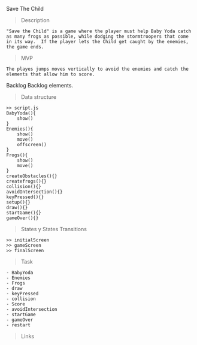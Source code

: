 Save The Child

> Description

    "Save the Child" is a game where the player must help Baby Yoda catch as many frogs as possible, while dodging the stormtroopers that come in its way.  If the player lets the Child get caught by the enemies, the game ends. 

> MVP

    The playes jumps moves vertically to avoid the enemies and catch the elements that allow him to score. 

Backlog
Backlog elements.

> Data structure

    >> script.js
    BabyYoda(){
        show()
    }
    Enemies(){
        show()
        move()
        offscreen()
    }
    Frogs(){
        show()
        move()
    }
    createObstacles(){}
    createfrogs(){}
    collision(){}
    avoidIntersection(){}
    keyPressed(){}
    setup(){}
    draw(){}
    startGame(){}
    gameOver(){}


> States y States Transitions

    >> initialScreen
    >> gameScreen
    >> finalScreen

> Task

    - BabyYoda
    - Enemies
    - Frogs
    - draw
    - keyPressed
    - collision
    - Score
    - avoidIntersection
    - startGame
    - gameOver
    - restart

>Links
